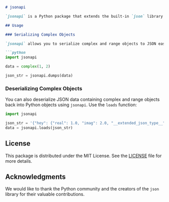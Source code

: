 ```markdown
# jsonapi

`jsonapi` is a Python package that extends the built-in `json` library to support complex and range objects in JSON serialization and deserialization.

## Usage

### Serializing Complex Objects

`jsonapi` allows you to serialize complex and range objects to JSON easily. To use it, import the `jsonapi` module and use the `dumps` function:

```python
import jsonapi

data = complex(1, 2)

json_str = jsonapi.dumps(data)
```

### Deserializing Complex Objects

You can also deserialize JSON data containing complex and range objects back into Python objects using `jsonapi`. Use the `loads` function:

```python
import jsonapi

json_str = '{"hey": {"real": 1.0, "imag": 2.0, "__extended_json_type__": "complex"}, "there": {"start": 1, "stop": 10, "step": 3, "__extended_json_type__": "range"}, "73": false}'
data = jsonapi.loads(json_str)
```

## License

This package is distributed under the MIT License. See the [LICENSE](LICENSE) file for more details.

## Acknowledgments

We would like to thank the Python community and the creators of the `json` library for their valuable contributions.

```